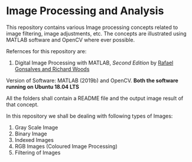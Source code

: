 # Image Processing and Analysis

This repository contains various Image processing concepts related to image filtering, image adjustments, etc. The concepts are illustrated using MATLAB software and OpenCV where ever possible.

Refernces for this repository are:

1. Digital Image Processing with MATLAB,<i> Second Edition </i> by <u> Rafael Gonsalves and Richard Woods </u>

Version of Software: MATLAB (2019b) and OpenCV. <b> Both the software running on Ubuntu 18.04 LTS </b> 

All the folders shall contain a README file and the output image result of that concept.

In this repository we shall be dealing with following types of Images:

1. Gray Scale Image 
2. Binary Image 
3. Indexed Images 
4. RGB Images (Coloured Image Processing)
5. Filtering of Images
